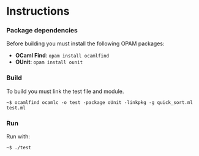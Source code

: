 # Instructions
### Package dependencies
Before building you must install the following OPAM packages:
- **OCaml Find**: `opam install ocamlfind`
- **OUnit**: `opam install ounit` 
### Build
To build you must link the test file and module.
```
~$ ocamlfind ocamlc -o test -package oUnit -linkpkg -g quick_sort.ml test.ml
```
### Run
Run with: 
```
~$ ./test
```